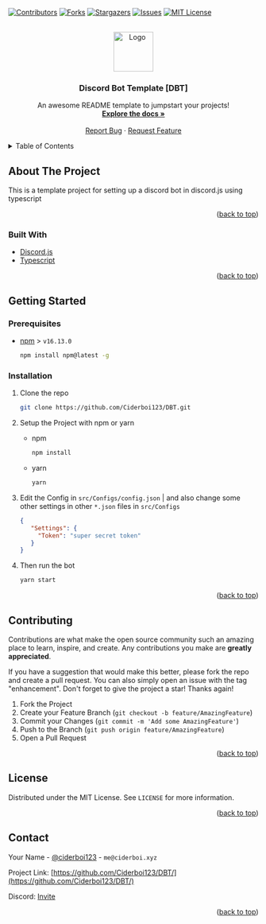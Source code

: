 <div id="top"></div>
<!--
*** Thanks for checking out the Best-README-Template. If you have a suggestion
*** that would make this better, please fork the repo and create a pull request
*** or simply open an issue with the tag "enhancement".
*** Don't forget to give the project a star!
*** Thanks again! Now go create something AMAZING! :D
-->



<!-- PROJECT SHIELDS -->
<!--
*** I'm using markdown "reference style" links for readability.
*** Reference links are enclosed in brackets [ ] instead of parentheses ( ).
*** See the bottom of this document for the declaration of the reference variables
*** for contributors-url, forks-url, etc. This is an optional, concise syntax you may use.
*** https://www.markdownguide.org/basic-syntax/#reference-style-links
-->
[![Contributors][contributors-shield]][contributors-url]
[![Forks][forks-shield]][forks-url]
[![Stargazers][stars-shield]][stars-url]
[![Issues][issues-shield]][issues-url]
[![MIT License][license-shield]][license-url]

<!-- PROJECT LOGO -->
<br />
<div align="center">
  <a href="https://github.com/Ciderboi123/DBT">
    <img src="https://cdn.ciderboi.xyz/profile.png" alt="Logo" width="80" height="80">
  </a>

<h3 align="center">Discord Bot Template [DBT]</h3>

  <p align="center">
    An awesome README template to jumpstart your projects!
    <br />
    <a href="https://dbt.ciderboi.xyz/docs"><strong>Explore the docs »</strong></a>
    <br />
    <br />
    <a href="https://github.com/Ciderboi123/DBT/issues">Report Bug</a>
    ·
    <a href="https://github.com/Ciderboi123/DBT/issues">Request Feature</a>
  </p>
</div>



<!-- TABLE OF CONTENTS -->
<details>
  <summary>Table of Contents</summary>
  <ol>
    <li>
      <a href="#about-the-project">About The Project</a>
    </li>
    <li>
      <a href="#getting-started">Getting Started</a>
      <ul>
        <li><a href="#prerequisites">Prerequisites</a></li>
        <li><a href="#installation">Installation</a></li>
      </ul>
    </li>
    <li><a href="#contributing">Contributing</a></li>
    <li><a href="#license">License</a></li>
    <li><a href="#contact">Contact</a></li>
  </ol>
</details>

<!-- ABOUT THE PROJECT -->

## About The Project
This is a template project for setting up a discord bot in discord.js using typescript
<p align="right">(<a href="#top">back to top</a>)</p>

### Built With
* [Discord.js](https://discord.js.org/)
* [Typescript](https://typescriptlang.org/)

<p align="right">(<a href="#top">back to top</a>)</p>



<!-- GETTING STARTED -->

## Getting Started

### Prerequisites

* [npm](https://nodejs.org) > `v16.13.0`
  ```sh
  npm install npm@latest -g
  ```

### Installation
1. Clone the repo
   ```sh
   git clone https://github.com/Ciderboi123/DBT.git
   ```
2. Setup the Project with npm or yarn
   * npm
     ```sh
     npm install
     ```
   * yarn
     ```sh
     yarn
     ```
   

3. Edit the Config in `src/Configs/config.json` | and also change some other settings in other `*.json` files in `src/Configs`
   ```json
   {
      "Settings": {
        "Token": "super secret token"
      }
   }
   ```

4. Then run the bot
   ```sh
   yarn start
   ```

<p align="right">(<a href="#top">back to top</a>)</p>


<!-- CONTRIBUTING -->

## Contributing

Contributions are what make the open source community such an amazing place to learn, inspire, and create. Any
contributions you make are **greatly appreciated**.

If you have a suggestion that would make this better, please fork the repo and create a pull request. You can also
simply open an issue with the tag "enhancement".
Don't forget to give the project a star! Thanks again!

1. Fork the Project
2. Create your Feature Branch (`git checkout -b feature/AmazingFeature`)
3. Commit your Changes (`git commit -m 'Add some AmazingFeature'`)
4. Push to the Branch (`git push origin feature/AmazingFeature`)
5. Open a Pull Request

<p align="right">(<a href="#top">back to top</a>)</p>



<!-- LICENSE -->

## License

Distributed under the MIT License. See `LICENSE` for more information.

<p align="right">(<a href="#top">back to top</a>)</p>



<!-- CONTACT -->

## Contact

Your Name - [@ciderboi123](https://ciderboi.xyz/twitter) - `me@ciderboi.xyz`

Project Link: [https://github.com/Ciderboi123/DBT/](https://github.com/Ciderboi123/DBT/)

Discord: [Invite](https://ciderboi.xyz/discord)

<p align="right">(<a href="#top">back to top</a>)</p>



<!-- ACKNOWLEDGMENTS -->

<!-- MARKDOWN LINKS & IMAGES -->
<!-- https://www.markdownguide.org/basic-syntax/#reference-style-links -->

[contributors-shield]: https://img.shields.io/github/contributors/Ciderboi123/DBT.svg?style=for-the-badge

[contributors-url]: https://github.com/Ciderboi123/DBT/graphs/contributors

[forks-shield]: https://img.shields.io/github/forks/Ciderboi123/DBT.svg?style=for-the-badge

[forks-url]: https://github.com/Ciderboi123/DBT/network/members

[stars-shield]: https://img.shields.io/github/stars/Ciderboi123/DBT.svg?style=for-the-badge

[stars-url]: https://github.com/Ciderboi123/DBT/stargazers

[issues-shield]: https://img.shields.io/github/issues/Ciderboi123/DBT.svg?style=for-the-badge

[issues-url]: https://github.com/Ciderboi123/DBT/issues

[license-shield]: https://img.shields.io/github/license/Ciderboi123/DBT.svg?style=for-the-badge

[license-url]: https://github.com/Ciderboi123/DBT/blob/master/LICENSE.txt
